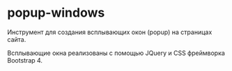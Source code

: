 # popup-windows

Инструмент для создания всплывающих окон (popup) на страницах сайта.

Вcплывающие окна реализованы с помощью JQuery и CSS фреймворка Bootstrap 4.
